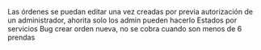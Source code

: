 Las órdenes se puedan editar una vez creadas por previa autorización de un administrador, ahorita solo los admin pueden hacerlo
Estados por servicios
Bug crear orden nueva, no se cobra cuando son menos de 6 prendas
